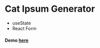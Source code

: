 # Cat Ipsum Generator

- useState
- React Form

#### Demo [here](https://62ca89152db9041428a8491b--benevolent-smakager-bb14ed.netlify.app/)
